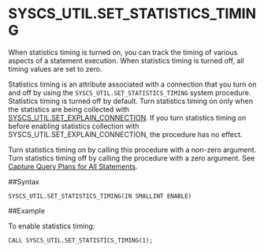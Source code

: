 # SYSCS_UTIL.SET_STATISTICS_TIMING

When statistics timing is turned on, you can track the timing of various aspects of a statement execution. When statistics timing is turned off, all timing values are set to zero.

<a id="rrefsetstatstimingproc__section_993A648BF3914C5890C7330B7CF63DCD"></a>
Statistics timing is an attribute associated with a connection that you turn on and off by using the `SYSCS_UTIL.SET_STATISTICS_TIMING` system procedure. Statistics timing is turned off by default. Turn statistics timing on only when the statistics are being collected with <a href="set_explain_connection.html#rrefsetstatstimingproc" class="xref noPageCitation" title="Enables or disables capturing query execution plans and statistics for the current connection.">SYSCS\_UTIL.SET\_EXPLAIN\_CONNECTION</a>. If you turn statistics timing on before enabling statistics collection with SYSCS\_UTIL.SET\_EXPLAIN\_CONNECTION, the procedure has no effect.

<a id="rrefsetstatstimingproc__section_2FEFB71BBB8A4D539128E6C4628A561A"></a>

Turn statistics timing on by calling this procedure with a non-zero argument. Turn statistics timing off by calling the procedure with a zero argument. See <a href="../../../manage_guide/query-enabling.html#concept_172AA25A5DA945ED86DB66F5FA0E27C1" class="xref" title="As an alternative to using the EXPLAIN command, you can use built-in system procedures to enable and disable query execution plan and statistics capture for all statements that you execute on a connection.">Capture Query Plans for All Statements</a>.

<a id="rrefsetstatstimingproc__section_24C37D865D21497E8C9538F04BDB4F85"></a>

##Syntax

``` pre
SYSCS_UTIL.SET_STATISTICS_TIMING(IN SMALLINT ENABLE)
```

<a id="rrefsetstatstimingproc__section_0F2DFB96E0AC4AA78F2F74947F80E02B"></a>

##Example

To enable statistics timing:

``` pre
CALL SYSCS_UTIL.SET_STATISTICS_TIMING(1);
```

